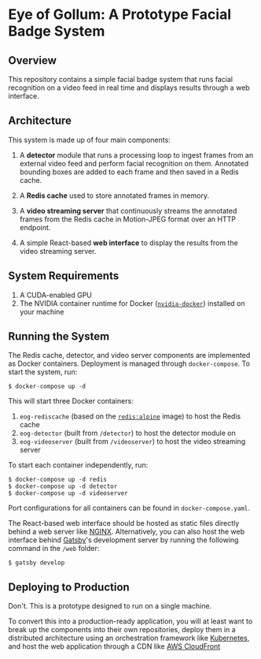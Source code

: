 # Eye of Gollum: A Prototype Facial Badge System

## Overview

This repository contains a simple facial badge system that runs facial recognition on a video feed in real time and displays results through a web interface.

## Architecture
This system is made up of four main components:

1. A **detector** module that runs a processing loop to ingest frames from an external video feed and perform facial recognition on them. Annotated bounding boxes are added to each frame and then saved in a Redis cache.

2. A **Redis cache** used to store annotated frames in memory.

3. A **video streaming server** that continuously streams the annotated frames from the Redis cache in Motion-JPEG format over an HTTP endpoint.

4. A simple React-based **web interface** to display the results from the video streaming server.

## System Requirements

1. A CUDA-enabled GPU
2. The NVIDIA container runtime for Docker ([`nvidia-docker`](https://github.com/NVIDIA/nvidia-docker)) installed on your machine

## Running the System

The Redis cache, detector, and video server components are implemented as Docker containers. Deployment is managed through `docker-compose`. To start the system, run:

```
$ docker-compose up -d
```

This will start three Docker containers:

1. `eog-rediscache` (based on the [`redis:alpine`](https://hub.docker.com/_/redis/) image) to host the Redis cache
2. `eog-detector` (built from `/detector`) to host the detector module on 
3. `eog-videoserver` (built from `/videoserver`) to host the video streaming server

To start each container independently, run:

```
$ docker-compose up -d redis
$ docker-compose up -d detector
$ docker-compose up -d videoserver
```

Port configurations for all containers can be found in `docker-compose.yaml`.

The React-based web interface should be hosted as static files directly behind a web server like [NGINX](https://www.nginx.com/). Alternatively, you can also host the web interface behind [Gatsby](https://www.gatsbyjs.org/)'s development server by running the following command in the `/web` folder:

```
$ gatsby develop
```

## Deploying to Production

Don't. This is a prototype designed to run on a single machine.

To convert this into a production-ready application, you will at least want to break up the components into their own repositories, deploy them in a distributed architecture using an orchestration framework like [Kubernetes](https://kubernetes.io/), and host the web application through a CDN like [AWS CloudFront](https://aws.amazon.com/cloudfront/)